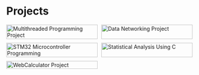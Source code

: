 # Projects

<div align="left" style="display: flex; flex-wrap: wrap; gap: 10px;">
  <a href="https://github.com/ZKW0001/Multithreaded_Programming_Project" style="text-decoration:none; flex: 0 1 calc(50% - 10px);">
    <img src="https://img.shields.io/badge/Multithreaded_Programming_Project-%23373BCE?style=flat-square&logo=github&logoColor=white" style="width: 100%; max-width: 380px;" alt="Multithreaded Programming Project">
  </a>
  <a href="https://github.com/ZKW0001/Data_networking_project" style="text-decoration:none; flex: 0 1 calc(50% - 10px);">
    <img src="https://img.shields.io/badge/Data_Networking_Project-%23CE3B9A?style=flat-square&logo=github&logoColor=white" style="width: 100%; max-width: 380px;" alt="Data Networking Project">
  </a>
  <a href="https://github.com/ZKW0001/STM32_microcontroller_programming" style="text-decoration:none; flex: 0 1 calc(50% - 10px);">
    <img src="https://img.shields.io/badge/STM32_Microcontroller_Programming-%23CE9F3B?style=flat-square&logo=github&logoColor=white" style="width: 100%; max-width: 380px;" alt="STM32 Microcontroller Programming">
  </a>
  <a href="https://github.com/ZKW0001/Statistical_Analysis_Using_C_on_Engineering_Datasets" style="text-decoration:none; flex: 0 1 calc(50% - 10px);">
    <img src="https://img.shields.io/badge/Statistical_Analysis_Using_C-%233BCE6F?style=flat-square&logo=github&logoColor=white" style="width: 100%; max-width: 380px;" alt="Statistical Analysis Using C">
  </a>
  <a href="https://github.com/ZKW0001/WebCalculator_Project" style="text-decoration:none; flex: 0 1 calc(50% - 10px);">
    <img src="https://img.shields.io/badge/WebCalculator_Project-%236B3BCE?style=flat-square&logo=github&logoColor=white" style="width: 100%; max-width: 380px;" alt="WebCalculator Project">
  </a>
</div>

